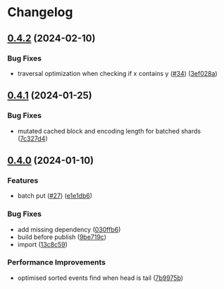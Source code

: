 # Changelog

## [0.4.2](https://github.com/web3-storage/pail/compare/v0.4.1...v0.4.2) (2024-02-10)


### Bug Fixes

* traversal optimization when checking if x contains y ([#34](https://github.com/web3-storage/pail/issues/34)) ([3ef028a](https://github.com/web3-storage/pail/commit/3ef028ac5b9cfb4f59830c7b496f03a187841414))

## [0.4.1](https://github.com/web3-storage/pail/compare/v0.4.0...v0.4.1) (2024-01-25)


### Bug Fixes

* mutated cached block and encoding length for batched shards ([7c327d4](https://github.com/web3-storage/pail/commit/7c327d48ad60038f61336a006289364fda94a40d))

## [0.4.0](https://github.com/web3-storage/pail/compare/v0.3.4...v0.4.0) (2024-01-10)


### Features

* batch put ([#27](https://github.com/web3-storage/pail/issues/27)) ([e1e1db6](https://github.com/web3-storage/pail/commit/e1e1db66ba26ff884b0f7614bb06fee2b3b54bec))


### Bug Fixes

* add missing dependency ([030ffb6](https://github.com/web3-storage/pail/commit/030ffb6fdf7293566497be46548c68021941fd31))
* build before publish ([9be719c](https://github.com/web3-storage/pail/commit/9be719c7f5779a6b79276389f33a075e3fa046bb))
* import ([13c8c59](https://github.com/web3-storage/pail/commit/13c8c59ca915b268124916b7d1411a963c009df9))


### Performance Improvements

* optimised sorted events find when head is tail ([7b9975b](https://github.com/web3-storage/pail/commit/7b9975bfe7b02ee582a41f3d7c3080201928f095))
